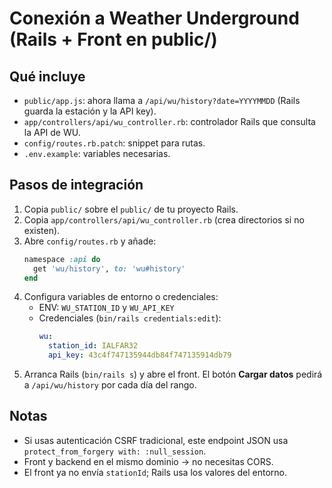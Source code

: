 # Conexión a Weather Underground (Rails + Front en public/)

## Qué incluye
- `public/app.js`: ahora llama a `/api/wu/history?date=YYYYMMDD` (Rails guarda la estación y la API key).
- `app/controllers/api/wu_controller.rb`: controlador Rails que consulta la API de WU.
- `config/routes.rb.patch`: snippet para rutas.
- `.env.example`: variables necesarias.

## Pasos de integración
1. Copia `public/` sobre el `public/` de tu proyecto Rails.
2. Copia `app/controllers/api/wu_controller.rb` (crea directorios si no existen).
3. Abre `config/routes.rb` y añade:
   ```ruby
   namespace :api do
     get 'wu/history', to: 'wu#history'
   end
   ```
4. Configura variables de entorno o credenciales:
   - ENV: `WU_STATION_ID` y `WU_API_KEY`
   - Credenciales (`bin/rails credentials:edit`):
     ```yaml
     wu:
       station_id: IALFAR32
       api_key: 43c4f747135944db84f747135914db79
     ```
5. Arranca Rails (`bin/rails s`) y abre el front. El botón **Cargar datos** pedirá a `/api/wu/history` por cada día del rango.

## Notas
- Si usas autenticación CSRF tradicional, este endpoint JSON usa `protect_from_forgery with: :null_session`.
- Front y backend en el mismo dominio → no necesitas CORS.
- El front ya no envía `stationId`; Rails usa los valores del entorno.
